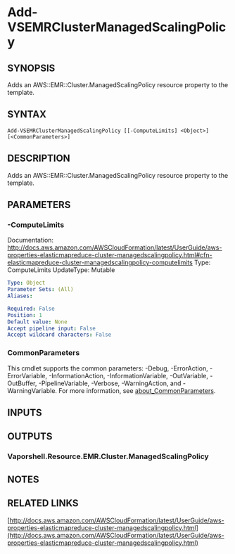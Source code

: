 # Add-VSEMRClusterManagedScalingPolicy

## SYNOPSIS
Adds an AWS::EMR::Cluster.ManagedScalingPolicy resource property to the template.

## SYNTAX

```
Add-VSEMRClusterManagedScalingPolicy [[-ComputeLimits] <Object>] [<CommonParameters>]
```

## DESCRIPTION
Adds an AWS::EMR::Cluster.ManagedScalingPolicy resource property to the template.

## PARAMETERS

### -ComputeLimits
Documentation: http://docs.aws.amazon.com/AWSCloudFormation/latest/UserGuide/aws-properties-elasticmapreduce-cluster-managedscalingpolicy.html#cfn-elasticmapreduce-cluster-managedscalingpolicy-computelimits
Type: ComputeLimits
UpdateType: Mutable

```yaml
Type: Object
Parameter Sets: (All)
Aliases:

Required: False
Position: 1
Default value: None
Accept pipeline input: False
Accept wildcard characters: False
```

### CommonParameters
This cmdlet supports the common parameters: -Debug, -ErrorAction, -ErrorVariable, -InformationAction, -InformationVariable, -OutVariable, -OutBuffer, -PipelineVariable, -Verbose, -WarningAction, and -WarningVariable. For more information, see [about_CommonParameters](http://go.microsoft.com/fwlink/?LinkID=113216).

## INPUTS

## OUTPUTS

### Vaporshell.Resource.EMR.Cluster.ManagedScalingPolicy
## NOTES

## RELATED LINKS

[http://docs.aws.amazon.com/AWSCloudFormation/latest/UserGuide/aws-properties-elasticmapreduce-cluster-managedscalingpolicy.html](http://docs.aws.amazon.com/AWSCloudFormation/latest/UserGuide/aws-properties-elasticmapreduce-cluster-managedscalingpolicy.html)

